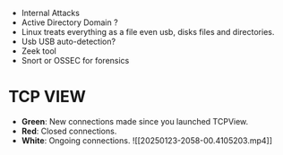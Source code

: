 - Internal Attacks
- Active Directory Domain ?
- Linux treats everything as a file even usb, disks files and directories.
- Usb USB auto-detection?
- Zeek tool
- Snort or OSSEC for forensics
# TCP VIEW
- **Green**: New connections made since you launched TCPView.
- **Red**: Closed connections.
- **White**: Ongoing connections.
![[20250123-2058-00.4105203.mp4]]



